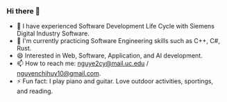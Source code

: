 ### Hi there 👋
- 🔭 I have experienced Software Development Life Cycle with Siemens Digital Industry Software.
- 🌱 I'm currently practicing Software Engineering skills such as C++, C#, Rust.
- 😄 Interested in Web, Software, Application, and AI development.
- 📫 How to reach me: nguye2cy@mail.uc.edu / nguyenchihuy10@gmail.com.
- ⚡ Fun fact: I play piano and guitar. Love outdoor activities, sportings, and reading.
<!--
**leohuynguyenchi/leohuynguyenchi** is a ✨ _special_ ✨ repository because its `README.md` (this file) appears on your GitHub profile.

Here are some ideas to get you started:

- 🔭 I’m currently working on ...
- 🌱 I’m currently learning ...
- 👯 I’m looking to collaborate on ...
- 🤔 I’m looking for help with ...
- 💬 Ask me about ...
- 📫 How to reach me: ...
- 😄 Pronouns: ...
- ⚡ Fun fact: ...
-->
